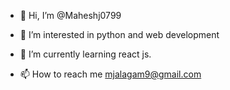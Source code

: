 - 👋 Hi, I’m @Maheshj0799
- 👀 I’m interested in python and web development
- 🌱 I’m currently learning react js.
 
- 📫 How to reach me mjalagam9@gmail.com

<!---
Maheshj0799/Maheshj0799 is a ✨ special ✨ repository because its `README.md` (this file) appears on your GitHub profile.
You can click the Preview link to take a look at your changes.
--->
